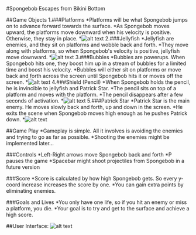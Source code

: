#Spongebob Escapes from Bikini Bottom

##Game Objects
  1.###Platforms
    *Platforms will be what Spongebob jumps on to advance forward towards the surface.
    *As Spongebob moves upward, the platforms move downward when his velocity is positive. Otherwise, they stay in place.
    *![alt text](https://raw.github.com/usc-csci102-spring2013/game_rstack/master/PA5_Images/1-c-extended.png?login=ryancstack&token=9a85973499c4bf8095df4c40e359c8d7 "Spongebob")
  2.###Jellyfish
    *Jellyfish are enemies, and they sit on platforms and wobble back and forth.
    *They move along with platforms, so when Spongebob's velocity is positive, jellyfish move downward.
    *![alt text](https://raw.github.com/usc-csci102-spring2013/game_rstack/master/PA5_Images/5-a-squid.png?login=ryancstack&token=09cd49fa5fdd884b495a6a22beab56e6 "Jellyfish")
  3.###Bubbles
    *Bubbles are powerups. When Spongebob hits one, they boost him up in a stream of bubbles for a limited time and boost his velocity.
    *Bubbles will either sit on platforms or move back and forth across the screen until Spongebob hits it or moves off the screen.
    *![alt text](https://raw.github.com/usc-csci102-spring2013/game_rstack/master/PA5_Images/bubble2.png?login=ryancstack&token=fd37cd44da2e1579aaa4dc9dc1dc3075 "Bubble") 
  4.###Shield (Pencil)
    *When Spongebob holds the pencil, he is invincible to jellyfish and Patrick Star.
    *The pencil sits on top of a platform and moves with the platform.
    *The pencil disappears after a few seconds of activation.
    *![alt text](https://raw.github.com/usc-csci102-spring2013/game_rstack/master/PA5_Images/pencil.png?login=ryancstack&token=56c1698273608cefadd60355b6900631 "Pencil")
  5.###Patrick Star
    *Patrick Star is the main enemy. He moves slowly back and forth, up and down in the screen.
    *He exits the scene when Spongebob moves high enough as he pushes Patrick down.
    *![alt text](https://raw.github.com/usc-csci102-spring2013/game_rstack/master/PA5_Images/6-a-patrick.png?login=ryancstack&token=c5996542f25aee11253e2a6961fc3205 "Patrick")

##Game Play
  *Gameplay is simple. All it involves is avoiding the enemies and trying to go as far as possible.
  *Shooting the enemies might be implemented later...

###Controls
  *Left-Right arrows move Spongebob back and forth
  *P pauses the game
  *Spacebar might shoot projectiles from Spongebob in a future version

###Score
  *Score is calculated by how high Spongebob gets. So every y-coord increase increases the score by one.
  *You can gain extra points by eliminating enemies.

###Goals and Lives
  *You only have one life, so if you hit an enemy or miss a platform, you die.
  *Your goal is to try and get to the surface and achieve a high score.

##User Interface:
![alt text](http://i.imgur.com/Cat6bua.png "Layout")


